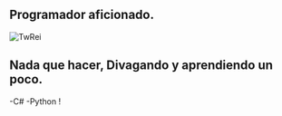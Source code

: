 ## Programador aficionado.
![TwRei](http://github-profile-summary-cards.vercel.app/api/cards/profile-details?username=TwRei&theme=dark)

## Nada que hacer, Divagando y aprendiendo un poco.
-C\#
-Python
! [](https://media1.tenor.com/m/xcWsdYWWsTEAAAAd/jpop-j-pop.gif)
